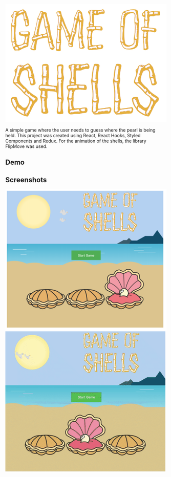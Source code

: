 ![alt text](./src/assets/title.png)

A simple game where the user needs to guess where the pearl is being held.
This project was created using React, React Hooks, Styled Components and Redux.
For the animation of the shells, the library FlipMove was used.

## Demo

## Screenshots

![alt text](./docs/screenshot-1.png)
![alt text](./docs/game.gif)

